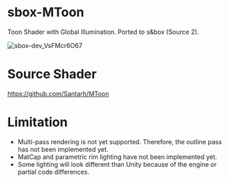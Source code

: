# sbox-MToon
Toon Shader with Global Illumination. Ported to s&amp;box (Source 2).

![sbox-dev_VsFMcr6O67](https://user-images.githubusercontent.com/5277788/201977946-14832108-164c-4f9b-af71-93f289ce706e.png)

# Source Shader
https://github.com/Santarh/MToon

# Limitation

- Multi-pass rendering is not yet supported. Therefore, the outline pass has not been implemented yet.
- MatCap and parametric rim lighting have not been implemented yet.
- Some lighting will look different than Unity because of the engine or partial code differences.
